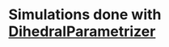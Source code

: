 # Simulations done with [DihedralParametrizer](http://docs.nanomatch.de/nanomatch-modules/DihedralParametrizer/DihedralParametrizer.html)
